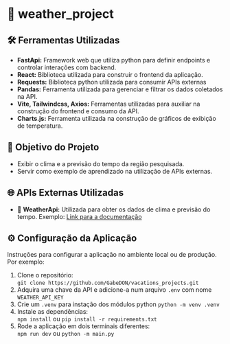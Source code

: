 # 📂 weather_project

## 🛠️ Ferramentas Utilizadas
- **FastApi:** Framework web que utiliza python para definir endpoints e controlar interações com backend.
- **React:** Biblioteca utilizada para construir o frontend da aplicação.
- **Requests:** Biblioteca python utilizada para consumir APIs externas
- **Pandas:** Ferramenta utilizada para gerenciar e filtrar os dados coletados na API.
- **Vite, Tailwindcss, Axios:** Ferramentas utilizadas para auxiliar na construção do frontend e consumo da API.
- **Charts.js:** Ferramenta utilizada na construção de gráficos de exibição de temperatura. 

## 🎯 Objetivo do Projeto  
- Exibir o clima e a previsão do tempo da região pesquisada.  
- Servir como exemplo de aprendizado na utilização de APIs externas.

## 🌐 APIs Externas Utilizadas
- 🚀 **WeatherApi:** Utilizada para obter os dados de clima e previsão do tempo. 
  Exemplo: [Link para a documentação](https://www.weatherapi.com/docs/)

## ⚙️ Configuração da Aplicação
Instruções para configurar a aplicação no ambiente local ou de produção.  
Por exemplo:  
1. Clone o repositório:  
   `git clone https://github.com/GabeDON/vacations_projects.git`
2. Adquira uma chave da API e adicione-a num arquivo `.env` com nome `WEATHER_API_KEY`
3. Crie um `.venv` para instação dos módulos python
   `python -m venv .venv`
4. Instale as dependências:  
   `npm install` ou `pip install -r requirements.txt`
5. Rode a aplicação em dois terminais diferentes:  
   `npm run dev` ou `python -m main.py`